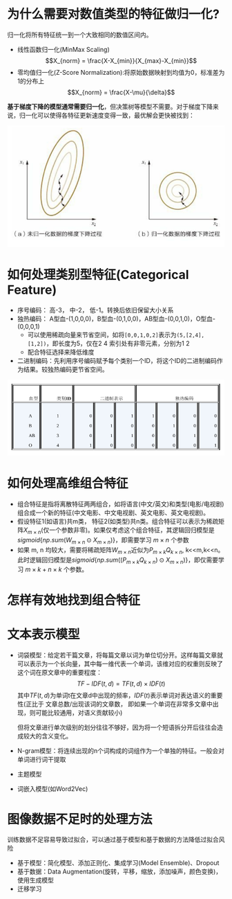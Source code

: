 # 为什么需要对数值类型的特征做归一化?
归一化将所有特征统一到一个大致相同的数值区间内。
- 线性函数归一化(MinMax Scaling)
    $$X_{norm} = \frac{X-X_{min}}{X_{max}-X_{min}}$$
- 零均值归一化(Z-Score Normalization):将原始数据映射到均值为0，标准差为1的分布上
    $$X_{norm} = \frac{X-\mu}{\delta}$$

**基于梯度下降的模型通常需要归一化**，但决策树等模型不需要。对于梯度下降来说，归一化可以使得各特征更新速度变得一致，最优解会更快被找到：

![归一化](Images/归一化.png)

# 如何处理类别型特征(Categorical Feature)
- 序号编码： 高-3， 中-2， 低-1。转换后依旧保留大小关系
- 独热编码： A型血-(1,0,0,0)，B型血-(0,1,0,0)，AB型血-(0,0,1,0)，O型血-(0,0,0,1)
  - 可以使用稀疏向量来节省空间，如将`[0,0,1,0,2]`表示为`(5,[2,4],[1,2])`，即长度为5，仅在2 4 索引处有非零元素，分别为1 2
  - 配合特征选择来降低维度
- 二进制编码：先利用序号编码赋予每个类别一个ID，将这个ID的二进制编码作为结果。较独热编码更节省空间。

![编码](Images/encoding.png)

# 如何处理高维组合特征
- 组合特征是指将离散特征两两组合，如将语言(中文/英文)和类型(电影/电视剧)组合成一个新的特征(中文电影、中文电视剧、英文电影、英文电视剧)。
- 假设特征1(如语言)共m类， 特征2(如类型)共n类。组合特征可以表示为稀疏矩阵$X_{m\times n}$(仅一个参数非零)。如果仅考虑这个组合特征，其逻辑回归模型是$sigmoid\{np.sum(W_{m\times n}\odot X_{m\times n})\}$，即需要学习 $m \times n$ 个参数
- 如果 m, n 均较大，需要将稀疏矩阵$W_{m\times n}$近似为$P_{m\times k}Q_{k\times n}$, k<<m,k<<n。此时逻辑回归模型是$sigmoid\{np.sum((P_{m\times k}Q_{k\times n})\odot X_{m\times n})\}$，即仅需要学习 $m \times k + n\times k$ 个参数。

# 怎样有效地找到组合特征

# 文本表示模型
- 词袋模型：给定若干篇文章，将每篇文章以词为单位切分开。这样每篇文章就可以表示为一个长向量，其中每一维代表一个单词，该维对应的权重则反映了这个词在原文章中的重要程度：
    $$TF-IDF(t,d)=TF(t,d)\times IDF(t)$$
  其中$TF(t,d)$为单词t在文章d中出现的频率，$IDF(t)$表示单词对表达语义的重要性(正比于 文章总数/出现该词的文章数， 即如果一个单词在非常多文章中出现，则可能比较通用，对语义贡献较小)

  但将文章进行单次级别的划分往往不够好，因为将一个短语拆分开后往往会造成较大的含义变化。
- N-gram模型：将连续出现的n个词构成的词组作为一个单独的特征。一般会对单词进行词干提取
- 主题模型
- 词嵌入模型(如Word2Vec)

# 图像数据不足时的处理方法
训练数据不足容易导致过拟合，可以通过基于模型和基于数据的方法降低过拟合风险
- 基于模型：简化模型、添加正则化、集成学习(Model Ensemble)、Dropout
- 基于数据：Data Augmentation(旋转，平移，缩放，添加噪声，颜色变换)，使用生成模型
- 迁移学习